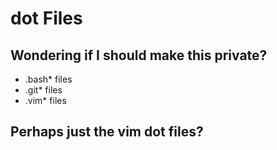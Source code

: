 # dot Files


## Wondering if I should make this private?
* .bash* files
* .git* files
* .vim* files

## Perhaps just the vim dot files?





